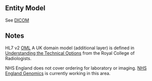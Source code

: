 ## Entity Model

See [DICOM](https://www.dicomstandard.org/)

## Notes

HL7 v2 [OML](https://build.fhir.org/ig/HL7/v2-to-fhir/ConceptMap-message-oml-o21-to-bundle.html)
A UK domain model (additional layer) is defined in
[Understanding the Technical Options](https://www.rcr.ac.uk/media/wwtp2mif/rcr-publications_radiology-reporting-networks-understanding-the-technical-options_march-2022.pdf)
from the Royal College of Radiologists.

NHS England does not cover ordering for
laboratory or imaging.
[NHS England Genomics](https://simplifier.net/guide/fhir-genomics-implementation-guide/Home/Design/Designoverview)
is currently working in this area.
